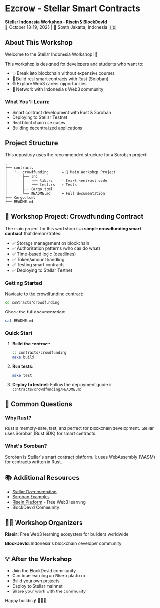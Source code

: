 # Ezcrow - Stellar Smart Contracts

**Stellar Indonesia Workshop - Risein & BlockDevId**  
📅 October 18-19, 2025 | 📍 South Jakarta, Indonesia 🇮🇩

## About This Workshop

Welcome to the Stellar Indonesia Workshop! 🚀

This workshop is designed for developers and students who want to:
- ✨ Break into blockchain without expensive courses
- 🔧 Build real smart contracts with Rust (Soroban)
- 🌐 Explore Web3 career opportunities
- 🤝 Network with Indonesia's Web3 community

### What You'll Learn:
- Smart contract development with Rust & Soroban
- Deploying to Stellar Testnet
- Real blockchain use cases
- Building decentralized applications

## Project Structure

This repository uses the recommended structure for a Soroban project:
```text
.
├── contracts
│   └── crowdfunding      ← 🎯 Main Workshop Project
│       ├── src
│       │   ├── lib.rs    ← Smart contract code
│       │   └── test.rs   ← Tests
│       ├── Cargo.toml
│       └── README.md     ← Full documentation
├── Cargo.toml
└── README.md
```

## 🎯 Workshop Project: Crowdfunding Contract

The main project for this workshop is a **simple crowdfunding smart contract** that demonstrates:

- ✅ Storage management on blockchain
- ✅ Authorization patterns (who can do what)
- ✅ Time-based logic (deadlines)
- ✅ Token/amount handling
- ✅ Testing smart contracts
- ✅ Deploying to Stellar Testnet

### Getting Started

Navigate to the crowdfunding contract:
```bash
cd contracts/crowdfunding
```

Check the full documentation:
```bash
cat README.md
```

### Quick Start

1. **Build the contract:**
   ```bash
   cd contracts/crowdfunding
   make build
   ```

2. **Run tests:**
   ```bash
   make test
   ```

3. **Deploy to testnet:**
   Follow the deployment guide in `contracts/crowdfunding/README.md`

## 🤔 Common Questions

### Why Rust?
Rust is memory-safe, fast, and perfect for blockchain development. Stellar uses Soroban (Rust SDK) for smart contracts.

### What's Soroban?
Soroban is Stellar's smart contract platform. It uses WebAssembly (WASM) for contracts written in Rust.

## 📚 Additional Resources

- [Stellar Documentation](https://developers.stellar.org/)
- [Soroban Examples](https://github.com/stellar/soroban-examples)
- [Risein Platform](https://risein.com/) - Free Web3 learning
- [BlockDevId Community](https://blockdev.id/)

## 🙋‍♂️ Workshop Organizers

**Risein**: Free Web3 learning ecosystem for builders worldwide

**BlockDevId**: Indonesia's blockchain developer community

## 💡 After the Workshop

- Join the BlockDevId community
- Continue learning on Risein platform
- Build your own projects
- Deploy to Stellar mainnet
- Share your work with the community

Happy building! 🚀🇮🇩